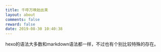 ```yaml
---
title: 千呼万唤始出来
layout: about
comments: false
reward: false
date: 2019-08-30 10:40:38
---
```


hexo的语法大多数和markdown语法都一样，不过也有个别比较特殊的存在。